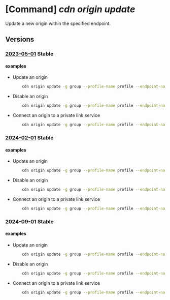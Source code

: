 # [Command] _cdn origin update_

Update a new origin within the specified endpoint.

## Versions

### [2023-05-01](/Resources/mgmt-plane/L3N1YnNjcmlwdGlvbnMve30vcmVzb3VyY2Vncm91cHMve30vcHJvdmlkZXJzL21pY3Jvc29mdC5jZG4vcHJvZmlsZXMve30vZW5kcG9pbnRzL3t9L29yaWdpbnMve30=/2023-05-01.xml) **Stable**

<!-- mgmt-plane /subscriptions/{}/resourcegroups/{}/providers/microsoft.cdn/profiles/{}/endpoints/{}/origins/{} 2023-05-01 -->

#### examples

- Update an origin
    ```bash
        cdn origin update -g group --profile-name profile --endpoint-name endpoint -n origin --http-port 80 --https-port 443 --priority 3 --weight 500 --host-name example.contoso.com
    ```

- Disable an origin
    ```bash
        cdn origin update -g group --profile-name profile --endpoint-name endpoint -n origin --disabled
    ```

- Connect an origin to a private link service
    ```bash
        cdn origin update -g group --profile-name profile --endpoint-name endpoint -n origin --http-port 80 --https-port 443 --private-link-resource-id /subscriptions/00000000-0000-0000-0000-000000000000/resourceGroups/group/providers/Microsoft.Network/privateLinkServices/pls --private-link-location EastUS --private-link-approval-message 'Please approve this request'
    ```

### [2024-02-01](/Resources/mgmt-plane/L3N1YnNjcmlwdGlvbnMve30vcmVzb3VyY2Vncm91cHMve30vcHJvdmlkZXJzL21pY3Jvc29mdC5jZG4vcHJvZmlsZXMve30vZW5kcG9pbnRzL3t9L29yaWdpbnMve30=/2024-02-01.xml) **Stable**

<!-- mgmt-plane /subscriptions/{}/resourcegroups/{}/providers/microsoft.cdn/profiles/{}/endpoints/{}/origins/{} 2024-02-01 -->

#### examples

- Update an origin
    ```bash
        cdn origin update -g group --profile-name profile --endpoint-name endpoint -n origin --http-port 80 --https-port 443 --priority 3 --weight 500 --host-name example.contoso.com
    ```

- Disable an origin
    ```bash
        cdn origin update -g group --profile-name profile --endpoint-name endpoint -n origin --disabled
    ```

- Connect an origin to a private link service
    ```bash
        cdn origin update -g group --profile-name profile --endpoint-name endpoint -n origin --http-port 80 --https-port 443 --private-link-resource-id /subscriptions/00000000-0000-0000-0000-000000000000/resourceGroups/group/providers/Microsoft.Network/privateLinkServices/pls --private-link-location EastUS --private-link-approval-message 'Please approve this request'
    ```

### [2024-09-01](/Resources/mgmt-plane/L3N1YnNjcmlwdGlvbnMve30vcmVzb3VyY2Vncm91cHMve30vcHJvdmlkZXJzL21pY3Jvc29mdC5jZG4vcHJvZmlsZXMve30vZW5kcG9pbnRzL3t9L29yaWdpbnMve30=/2024-09-01.xml) **Stable**

<!-- mgmt-plane /subscriptions/{}/resourcegroups/{}/providers/microsoft.cdn/profiles/{}/endpoints/{}/origins/{} 2024-09-01 -->

#### examples

- Update an origin
    ```bash
        cdn origin update -g group --profile-name profile --endpoint-name endpoint -n origin --http-port 80 --https-port 443 --priority 3 --weight 500 --host-name example.contoso.com
    ```

- Disable an origin
    ```bash
        cdn origin update -g group --profile-name profile --endpoint-name endpoint -n origin --disabled
    ```

- Connect an origin to a private link service
    ```bash
        cdn origin update -g group --profile-name profile --endpoint-name endpoint -n origin --http-port 80 --https-port 443 --private-link-resource-id /subscriptions/00000000-0000-0000-0000-000000000000/resourceGroups/group/providers/Microsoft.Network/privateLinkServices/pls --private-link-location EastUS --private-link-approval-message 'Please approve this request'
    ```
